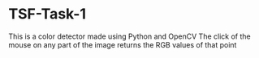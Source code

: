 # TSF-Task-1
This is a color detector made using Python and OpenCV
The click of the mouse on any part of the image returns the RGB values of that point
